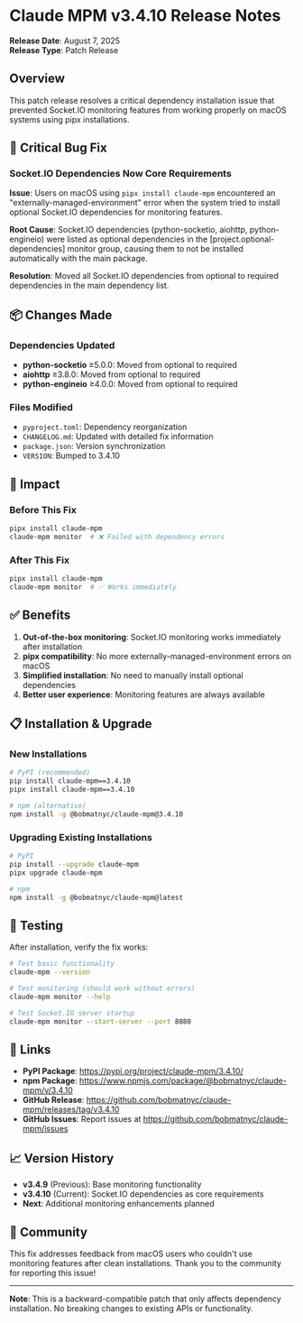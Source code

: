 # Claude MPM v3.4.10 Release Notes

**Release Date**: August 7, 2025  
**Release Type**: Patch Release  

## Overview

This patch release resolves a critical dependency installation issue that prevented Socket.IO monitoring features from working properly on macOS systems using pipx installations.

## 🐛 Critical Bug Fix

### Socket.IO Dependencies Now Core Requirements

**Issue**: Users on macOS using `pipx install claude-mpm` encountered an "externally-managed-environment" error when the system tried to install optional Socket.IO dependencies for monitoring features.

**Root Cause**: Socket.IO dependencies (python-socketio, aiohttp, python-engineio) were listed as optional dependencies in the [project.optional-dependencies] monitor group, causing them to not be installed automatically with the main package.

**Resolution**: Moved all Socket.IO dependencies from optional to required dependencies in the main dependency list.

## 📦 Changes Made

### Dependencies Updated
- **python-socketio** ≥5.0.0: Moved from optional to required
- **aiohttp** ≥3.8.0: Moved from optional to required  
- **python-engineio** ≥4.0.0: Moved from optional to required

### Files Modified
- `pyproject.toml`: Dependency reorganization
- `CHANGELOG.md`: Updated with detailed fix information
- `package.json`: Version synchronization
- `VERSION`: Bumped to 3.4.10

## 🎯 Impact

### Before This Fix
```bash
pipx install claude-mpm
claude-mpm monitor  # ❌ Failed with dependency errors
```

### After This Fix
```bash
pipx install claude-mpm
claude-mpm monitor  # ✅ Works immediately
```

## ✅ Benefits

1. **Out-of-the-box monitoring**: Socket.IO monitoring works immediately after installation
2. **pipx compatibility**: No more externally-managed-environment errors on macOS
3. **Simplified installation**: No need to manually install optional dependencies
4. **Better user experience**: Monitoring features are always available

## 📋 Installation & Upgrade

### New Installations
```bash
# PyPI (recommended)
pip install claude-mpm==3.4.10
pipx install claude-mpm==3.4.10

# npm (alternative)
npm install -g @bobmatnyc/claude-mpm@3.4.10
```

### Upgrading Existing Installations
```bash
# PyPI
pip install --upgrade claude-mpm
pipx upgrade claude-mpm

# npm
npm install -g @bobmatnyc/claude-mpm@latest
```

## 🧪 Testing

After installation, verify the fix works:

```bash
# Test basic functionality
claude-mpm --version

# Test monitoring (should work without errors)
claude-mpm monitor --help

# Test Socket.IO server startup
claude-mpm monitor --start-server --port 8080
```

## 🔗 Links

- **PyPI Package**: https://pypi.org/project/claude-mpm/3.4.10/
- **npm Package**: https://www.npmjs.com/package/@bobmatnyc/claude-mpm/v/3.4.10
- **GitHub Release**: https://github.com/bobmatnyc/claude-mpm/releases/tag/v3.4.10
- **GitHub Issues**: Report issues at https://github.com/bobmatnyc/claude-mpm/issues

## 📈 Version History

- **v3.4.9** (Previous): Base monitoring functionality
- **v3.4.10** (Current): Socket.IO dependencies as core requirements
- **Next**: Additional monitoring enhancements planned

## 🤝 Community

This fix addresses feedback from macOS users who couldn't use monitoring features after clean installations. Thank you to the community for reporting this issue!

---

**Note**: This is a backward-compatible patch that only affects dependency installation. No breaking changes to existing APIs or functionality.